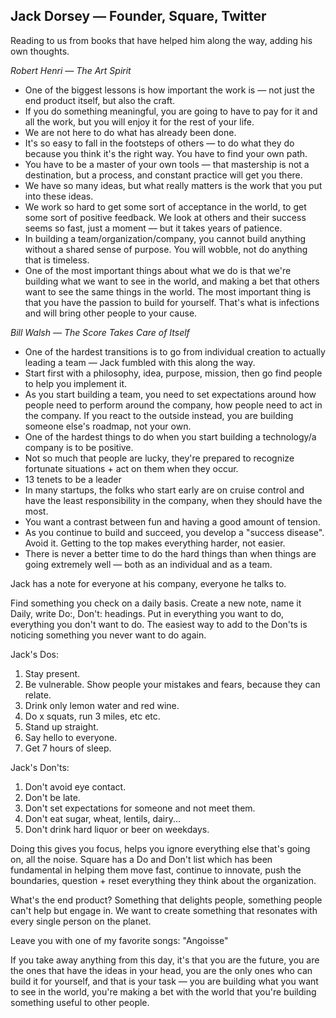## Jack Dorsey — Founder, Square, Twitter

Reading to us from books that have helped him along the way, adding his own thoughts.

_Robert Henri — The Art Spirit_

* One of the biggest lessons is how important the work is — not just the end product itself, but also the craft.
* If you do something meaningful, you are going to have to pay for it and all the work, but you will enjoy it for the rest of your life.
* We are not here to do what has already been done.
* It's so easy to fall in the footsteps of others — to do what they do because you think it's the right way. You have to find your own path.
* You have to be a master of your own tools — that mastership is not a destination, but a process, and constant practice will get you there.
* We have so many ideas, but what really matters is the work that you put into these ideas.
* We work so hard to get some sort of acceptance in the world, to get some sort of positive feedback. We look at others and their success seems so fast, just a moment — but it takes years of patience.
* In building a team/organization/company, you cannot build anything without a shared sense of purpose. You will wobble, not do anything that is timeless.
* One of the most important things about what we do is that we're building what we want to see in the world, and making a bet that others want to see the same things in the world. The most important thing is that you have the passion to build for yourself. That's what is infections and will bring other people to your cause.

_Bill Walsh — The Score Takes Care of Itself_

* One of the hardest transitions is to go from individual creation to actually leading a team — Jack fumbled with this along the way.
* Start first with a philosophy, idea, purpose, mission, then go find people to help you implement it.
* As you start building a team, you need to set expectations around how people need to perform around the company, how people need to act in the company. If you react to the outside instead, you are building someone else's roadmap, not your own.
* One of the hardest things to do when you start building a technology/a company is to be positive.
* Not so much that people are lucky, they're prepared to recognize fortunate situations + act on them when they occur.
* 13 tenets to be a leader
* In many startups, the folks who start early are on cruise control and have the least responsibility in the company, when they should have the most.
* You want a contrast between fun and having a good amount of tension.
* As you continue to build and succeed, you develop a "success disease". Avoid it. Getting to the top makes everything harder, not easier.
* There is never a better time to do the hard things than when things are going extremely well — both as an individual and as a team.

Jack has a note for everyone at his company, everyone he talks to.

Find something you check on a daily basis. Create a new note, name it Daily, write Do:, Don't: headings. Put in everything you want to do, everything you don't want to do. The easiest way to add to the Don'ts is noticing something you never want to do again.

Jack's Dos:

1. Stay present.
2. Be vulnerable. Show people your mistakes and fears, because they can relate.
3. Drink only lemon water and red wine.
4. Do x squats, run 3 miles, etc etc.
5. Stand up straight.
6. Say hello to everyone.
7. Get 7 hours of sleep.

Jack's Don'ts:

1. Don't avoid eye contact.
2. Don't be late.
3. Don't set expectations for someone and not meet them.
4. Don't eat sugar, wheat, lentils, dairy...
5. Don't drink hard liquor or beer on weekdays.

Doing this gives you focus, helps you ignore everything else that's going on, all the noise. Square has a Do and Don't list which has been fundamental in helping them move fast, continue to innovate, push the boundaries, question + reset everything they think about the organization.

What's the end product? Something that delights people, something people can't help but engage in. We want to create something that resonates with every single person on the planet.

Leave you with one of my favorite songs: "Angoisse"

If you take away anything from this day, it's that you are the future, you are the ones that have the ideas in your head, you are the only ones who can build it for yourself, and that is your task — you are building what you want to see in the world, you're making a bet with the world that you're building something useful to other people.